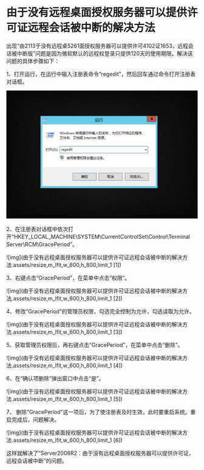 # 由于没有远程桌面授权服务器可以提供许可证远程会话被中断的解决方法

出现“由2113于没有远程桌5261面授权服务器可以提供许可4102证1653，远程会话被中断版”问题是因为微软默认的远程权登录只提供120天的使用期限。解决该问题的具体步骤如下：

1、打开运行，在运行中输入注册表命令“regedit”，然后回车通过命令打开注册表对话框。

![img](由于没有远程桌面授权服务器可以提供许可证远程会话被中断的解决方法.assets/resize,m_lfit,w_600,h_800,limit_1)

2、在注册表对话框中依次打开“HKEY_LOCAL_MACHINE\SYSTEM\CurrentControlSet\Control\Terminal Server\RCM\GracePeriod”。

![img](由于没有远程桌面授权服务器可以提供许可证远程会话被中断的解决方法.assets/resize,m_lfit,w_600,h_800,limit_1 [1])

3、右键点击“GracePeriod”，在菜单中点击“权限”。

![img](由于没有远程桌面授权服务器可以提供许可证远程会话被中断的解决方法.assets/resize,m_lfit,w_600,h_800,limit_1 [2])

4、修改“GracePeriod”的管理员权限，勾选完全控制为允许，勾选读取为允许。

![img](由于没有远程桌面授权服务器可以提供许可证远程会话被中断的解决方法.assets/resize,m_lfit,w_600,h_800,limit_1 [3])

5、获取管理员权限后，再右键点击“GracePeriod”，在菜单中点击“删除”。

![img](由于没有远程桌面授权服务器可以提供许可证远程会话被中断的解决方法.assets/resize,m_lfit,w_600,h_800,limit_1 [4])

6、在“确认项删除”弹出窗口中点击“是”。

![img](由于没有远程桌面授权服务器可以提供许可证远程会话被中断的解决方法.assets/resize,m_lfit,w_600,h_800,limit_1 [5])

7、 删除“GracePeriod”这一项后，为了使注册表及时生效，此时要重启系统。重启完成后，问题解决。

![img](由于没有远程桌面授权服务器可以提供许可证远程会话被中断的解决方法.assets/resize,m_lfit,w_600,h_800,limit_1 [6])

这样就解决了“Server2008R2：由于没有远程桌面授权服务器可以提供许可证，远程会话被中断”的问题。